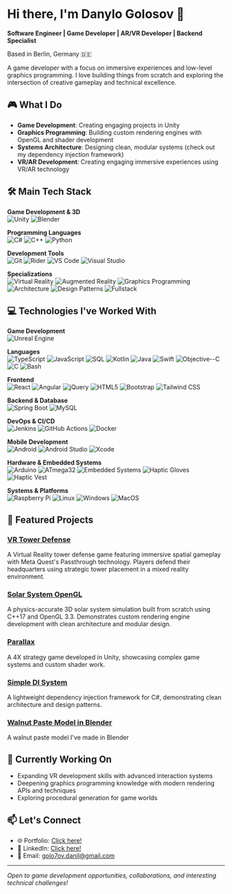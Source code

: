 # Hi there, I'm Danylo Golosov 👋

**Software Engineer | Game Developer | AR/VR Developer | Backend Specialist**

Based in Berlin, Germany 🇩🇪

A game developer with a focus on immersive experiences and low-level graphics programming. I love building things from scratch and exploring the intersection of creative gameplay and technical excellence.

## 🎮 What I Do

- **Game Development**: Creating engaging projects in Unity
- **Graphics Programming**: Building custom rendering engines with OpenGL and shader development
- **Systems Architecture**: Designing clean, modular systems (check out my dependency injection framework)
- **VR/AR Development**: Creating engaging immersive experiences using VR/AR technology

## 🛠️ Main Tech Stack

**Game Development & 3D**  
![Unity](https://img.shields.io/badge/Unity-000000?style=flat&logo=unity&logoColor=white)
![Blender](https://img.shields.io/badge/Blender-F5792A?style=flat&logo=blender&logoColor=white)

**Programming Languages**  
![C#](https://img.shields.io/badge/C%23-239120?style=flat&logo=csharp&logoColor=white)
![C++](https://img.shields.io/badge/C++-00599C?style=flat&logo=cplusplus&logoColor=white)
![Python]([https://img.shields.io/badge/Python-3776AB?style=flat&logo=python&logoColor=white](https://img.shields.io/badge/Python-3776AB?style=flat&logo=python&logoColor=white))

**Development Tools**  
![Git](https://img.shields.io/badge/Git-F05032?style=flat&logo=git&logoColor=white)
![Rider](https://img.shields.io/badge/Rider-000000?style=flat&logo=rider&logoColor=white)
![VS Code](https://img.shields.io/badge/VS%20Code-007ACC?style=flat&logo=visualstudiocode&logoColor=white)
![Visual Studio](https://img.shields.io/badge/Visual%20Studio-5C2D91?style=flat&logo=visualstudio&logoColor=white)

**Specializations**  
![Virtual Reality](https://img.shields.io/badge/Virtual%20Reality-00D9FF?style=flat&logo=meta&logoColor=white)
![Augmented Reality](https://img.shields.io/badge/Augmented%20Reality-00D9FF?style=flat&logo=ar&logoColor=white)
![Graphics Programming](https://img.shields.io/badge/Graphics%20Programming-4B9FE1?style=flat&logo=opengl&logoColor=white)
![Architecture](https://img.shields.io/badge/Code%20Architecture-FF6B6B?style=flat&logo=databricks&logoColor=white)
![Design Patterns](https://img.shields.io/badge/Design%20Patterns-FF6B6B?style=flat&logo=blueprint&logoColor=white)
![Fullstack](https://img.shields.io/badge/Fullstack-4CAF50?style=flat&logo=stackshare&logoColor=white)

## 💻 Technologies I've Worked With

**Game Development**  
![Unreal Engine](https://img.shields.io/badge/Unreal%20Engine-0E1128?style=flat&logo=unrealengine&logoColor=white)

**Languages**  
![TypeScript](https://img.shields.io/badge/TypeScript-3178C6?style=flat&logo=typescript&logoColor=white)
![JavaScript](https://img.shields.io/badge/JavaScript-F7DF1E?style=flat&logo=javascript&logoColor=black)
![SQL](https://img.shields.io/badge/SQL-4479A1?style=flat&logo=mysql&logoColor=white)
![Kotlin](https://img.shields.io/badge/Kotlin-7F52FF?style=flat&logo=kotlin&logoColor=white)
![Java](https://img.shields.io/badge/Java-ED8B00?style=flat&logo=openjdk&logoColor=white)
![Swift](https://img.shields.io/badge/Swift-FA7343?style=flat&logo=swift&logoColor=white)
![Objective--C](https://img.shields.io/badge/Objective--C-438EFF?style=flat&logo=apple&logoColor=white)
![C](https://img.shields.io/badge/C-A8B9CC?style=flat&logo=c&logoColor=black)
![Bash](https://img.shields.io/badge/Bash-4EAA25?style=flat&logo=gnubash&logoColor=white)

**Frontend**  
![React](https://img.shields.io/badge/React-61DAFB?style=flat&logo=react&logoColor=black)
![Angular](https://img.shields.io/badge/Angular-DD0031?style=flat&logo=angular&logoColor=white)
![jQuery](https://img.shields.io/badge/jQuery-0769AD?style=flat&logo=jquery&logoColor=white)
![HTML5](https://img.shields.io/badge/HTML5-E34F26?style=flat&logo=html5&logoColor=white)
![Bootstrap](https://img.shields.io/badge/Bootstrap-7952B3?style=flat&logo=bootstrap&logoColor=white)
![Tailwind CSS](https://img.shields.io/badge/Tailwind%20CSS-06B6D4?style=flat&logo=tailwindcss&logoColor=white)

**Backend & Database**  
![Spring Boot](https://img.shields.io/badge/Spring%20Boot-6DB33F?style=flat&logo=springboot&logoColor=white)
![MySQL](https://img.shields.io/badge/MySQL-4479A1?style=flat&logo=mysql&logoColor=white)

**DevOps & CI/CD**  
![Jenkins](https://img.shields.io/badge/Jenkins-D24939?style=flat&logo=jenkins&logoColor=white)
![GitHub Actions](https://img.shields.io/badge/GitHub%20Actions-2088FF?style=flat&logo=githubactions&logoColor=white)
![Docker](https://img.shields.io/badge/Docker-3776AB?style=flat&logo=docker&logoColor=white)

**Mobile Development**  
![Android](https://img.shields.io/badge/Android-3DDC84?style=flat&logo=android&logoColor=white)
![Android Studio](https://img.shields.io/badge/Android%20Studio-3DDC84?style=flat&logo=androidstudio&logoColor=white)
![Xcode](https://img.shields.io/badge/Xcode-147EFB?style=flat&logo=xcode&logoColor=white)

**Hardware & Embedded Systems**  
![Arduino](https://img.shields.io/badge/Arduino-00979D?style=flat&logo=arduino&logoColor=white)
![ATmega32](https://img.shields.io/badge/ATmega32-00979D?style=flat&logo=arduino&logoColor=white)
![Embedded Systems](https://img.shields.io/badge/Embedded%20Systems-00599C?style=flat&logo=embedded&logoColor=white)
![Haptic Gloves](https://img.shields.io/badge/Haptic%20Gloves-FF6B6B?style=flat&logo=vr&logoColor=white)
![Haptic Vest](https://img.shields.io/badge/Haptic%20Vest-FF6B6B?style=flat&logo=vr&logoColor=white)

**Systems & Platforms**  
![Raspberry Pi](https://img.shields.io/badge/Raspberry%20Pi-A22846?style=flat&logo=raspberrypi&logoColor=white)
![Linux](https://img.shields.io/badge/Linux-FCC624?style=flat&logo=linux&logoColor=black)
![Windows](https://img.shields.io/badge/Windows-0078D6?style=flat&logo=windows&logoColor=white)
![MacOS](https://img.shields.io/badge/MacOS-000000?style=flat&logo=apple&logoColor=white)

## 🚀 Featured Projects

### [VR Tower Defense](https://github.com/WallerTheDeveloper/vr-tower-defense)
A Virtual Reality tower defense game featuring immersive spatial gameplay with Meta Quest's Passthrough technology. Players defend their headquarters using strategic tower placement in a mixed reality environment.

### [Solar System OpenGL](https://github.com/WallerTheDeveloper/solar-system-opengl)
A physics-accurate 3D solar system simulation built from scratch using C++17 and OpenGL 3.3. Demonstrates custom rendering engine development with clean architecture and modular design.

### [Parallax](https://github.com/WallerTheDeveloper/Parallax)
A 4X strategy game developed in Unity, showcasing complex game systems and custom shader work.

### [Simple DI System](https://github.com/WallerTheDeveloper/Simple-DI-System)
A lightweight dependency injection framework for C#, demonstrating clean architecture and design patterns.

### [Walnut Paste Model in Blender](https://github.com/WallerTheDeveloper/walnut-paste)
A walnut paste model I've made in Blender

## 🎯 Currently Working On

- Expanding VR development skills with advanced interaction systems
- Deepening graphics programming knowledge with modern rendering APIs and techniques
- Exploring procedural generation for game worlds

## 📫 Let's Connect

- 🌐 Portfolio: [Click here!](https://wallerthedeveloper.itch.io/)
- 💼 LinkedIn: [Click here!](https://www.linkedin.com/in/danylo-golosov-047bb8212/)
- 📧 Email: golo7ov.danil@gmail.com

---

*Open to game development opportunities, collaborations, and interesting technical challenges!*
